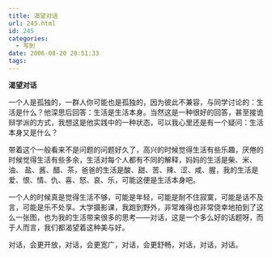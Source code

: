 ```yaml
---
title: 渴望对话
url: 245.html
id: 245
categories:
  - 写到
date: 2006-08-20 20:51:33
tags:
---
```


**渴望对话**

  
一个人是孤独的，一群人你可能也是孤独的，因为彼此不兼容，与同学讨论的：生活是什么？他深思后回答：生活是生活本身。当然这是一种很好的回答，甚至接诡辩学派的方式，我想这是他实践中的一种状态，可以我心里还是有一个疑问：生活本身又是什么？  
  
带着这个一般看来不是问题的问题好久了，高兴的时候觉得生活有些乐趣，厌倦的时候觉得生活有些多余，生活对每个人都有不同的解释，妈妈的生活是柴、米、油、 盐、酱、醋、茶，爸爸的生活是酸、甜、苦、辣、涩、咸、腥，我的生活是爱、恨、情、仇、喜、怒、哀、乐，可能这便是生活本身吧。  
  
一个人的时候真是觉得生活不够，可能是年轻，可能是耐不住寂寞，可能是话不及言，可能是乐不处享。大学摄影课，我跑到野外，非常难得也非常侥幸地拍到了这么一张图，也为我的生活带来很多的思考——对话，这是一个多么好的话题呀，而于人而言，我们都渴望着这种美与好。  
  
对话，会更开放，对话，会更宽广，对话，会更舒畅，对话，对话，对话。